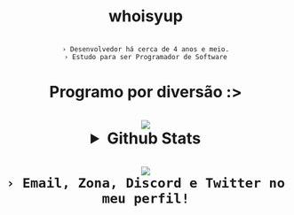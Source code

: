 <div align="center">
  <h1 align="center"><b>whoisyup</b></h1>
  <br>
  <code align=center>› Desenvolvedor há cerca de 4 anos e meio.</code>
  <br>
  <code align=center>› Estudo para ser Programador de Software</code>
  <br>
  <h1 align=center>Programo por diversão :></code>
  <br>
  <br>
  <a href="https://github.com/whoisyup" alt="yup"><img src="https://skillicons.dev/icons?i=react,git,nodejs,js,html,css,md,mongodb,ts,lua,pug,docker,prisma,vue,firebase,sass&theme=dark&perline=4"></a>
<br>
  <details>
    <br>
    <summary><underline><b>Github Stats</b></underline></summary>
    <table><tr><td style="padding: 0; width=50%">
      <img src="https://github-readme-stats.vercel.app/api/?username=whoisyup&show_icons=true&title_color=539BF5&text_color=9f9f9f&bg_color=00000000&hide_border=true&icon_color=539BF5&hide_title=true&count_private=true" /></td>
      <td style="padding: 0; width=50%"><img src="https://github-readme-stats.vercel.app/api/top-langs/?username=whoisyup&show_icons=true&title_color=539BF5&text_color=9f9f9f&bg_color=00000000&hide_border=true&icon_color=00000000&count_private=true" /></td></tr></table>
  </details> 
  <br>
  <a href="https://discord.com/users/1063479076523872307" alt="whoisyup" align="center"><img src="https://lanyard.cnrad.dev/api/1063479076523872307"/></a>
  <br>
  <code align=center>› Email, Zona, Discord e Twitter no meu perfil!</code>

</div>
